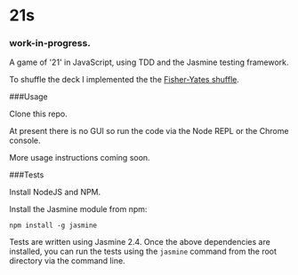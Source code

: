 # 21s

### work-in-progress.

A game of '21' in JavaScript, using TDD and the Jasmine testing framework.

To shuffle the deck I implemented the the [Fisher-Yates shuffle](https://bost.ocks.org/mike/shuffle/).


###Usage

Clone this repo.

At present there is no GUI so run the code via the Node REPL or the Chrome console.

More usage instructions coming soon.

###Tests

Install NodeJS and NPM.

Install the Jasmine module from npm:

``` npm install -g jasmine ```

Tests are written using Jasmine 2.4. 
Once the above dependencies are installed, you can run the tests using the ``` jasmine ``` command from the root directory via the command line.
